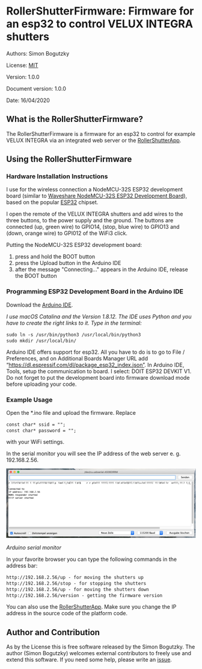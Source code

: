 
# RollerShutterFirmware: Firmware for an esp32 to control VELUX INTEGRA shutters
Authors: Simon Bogutzky

License: [MIT](https://opensource.org/licenses/MIT)

Version: 1.0.0

Document version: 1.0.0 

Date: 16/04/2020

## What is the RollerShutterFirmware?
The RollerShutterFirmware is a firmware for an esp32 to control for example VELUX INTEGRA via an integrated web server or the [RollerShutterApp](https://github.com/sbogutzky/RollerShutterApp/).

## Using the RollerShutterFirmware

### Hardware Installation Instructions
I use for the wireless connection a NodeMCU-32S ESP32 development board (similar to [Waveshare NodeMCU-32S ESP32 Development Board](https://www.amazon.com/dp/B07TXNK6P1/ref=cm_sw_em_r_mt_dp_U_DbcMEbPJSWKTA)), based on the popular [ESP32](http://espressif.com/) chipset.

I open the remote of the VELUX INTEGRA shutters and add wires to the three buttons, to the power supply and the ground. The buttons are connected (up, green wire) to GPIO14, (stop, blue wire) to GPIO13 and (down, orange wire) to GPI012 of the WiFi3 click. 

Putting the NodeMCU-32S ESP32 development board:  

1. press and hold the BOOT button
2. press the Upload button in the Arduino IDE
3. after the message "Connecting..." appears in the Arduino IDE, release the BOOT button

### Programming ESP32 Development Board in the Arduino IDE

Download the [Arduino IDE](https://www.arduino.cc/en/Main/Software). 

*I use macOS Catalina and the Version 1.8.12. The IDE uses Python and you have to create the right links to it. Type in the terminal:*

```
sudo ln -s /usr/bin/python3 /usr/local/bin/python3
sudo mkdir /usr/local/bin/
```
Arduino IDE offers support for esp32. All you have to do is to go to File / Preferences, and on Additional Boards Manager URL add “https://dl.espressif.com/dl/package_esp32_index.json”. In Arduino IDE, Tools, setup the communication to board. I select: DOIT ESP32 DEVKIT V1. Do not forget to put the development board into firmware download mode before uploading your code.

### Example Usage

Open the *.ino file and upload the firmware. Replace 

```
const char* ssid = "";
const char* password = "";
```

with your WiFi settings.

In the serial monitor you will see the IP address of the web server e. g. 192.168.2.56.

![Arduino serial monitor](images/arduino-serial-monitor.jpg)

*Arduino serial monitor*

In your favorite browser you can type the following commands in the address bar:

```
http://192.168.2.56/up - for moving the shutters up
http://192.168.2.56/stop - for stopping the shutters
http://192.168.2.56/up - for moving the shutters down
http://192.168.2.56/version - getting the firmware version
```

You can also use the [RollerShutterApp](https://github.com/sbogutzky/RollerShutterApp/). Make sure you change the IP address in the source code of the platform code.

## Author and Contribution
As by the License this is free software released by the Simon Bogutzky. The author (Simon Bogutzky) welcomes external contributors to freely use and extend this software. If you need some help, please write an [issue](https://github.com/sbogutzky/RollerShutterFirmware/issues).
